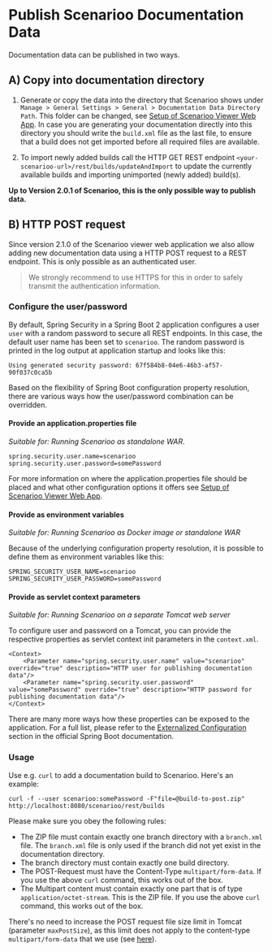 # Publish Scenarioo Documentation Data

Documentation data can be published in two ways.

## A) Copy into documentation directory

1. Generate or copy the data into the directory that Scenarioo shows under `Manage > General Settings > General > Documentation Data Directory Path`. This folder can be changed, see [Setup of Scenarioo Viewer Web App](Scenarioo-Viewer-Web-Application-Setup.md). In case you are generating your documentation directly into this directory you should write the `build.xml` file as the last file, to ensure that a build does not get imported before all required files are available.

2. To import newly added builds call the HTTP GET REST endpoint `<your-scenarioo-url>/rest/builds/updateAndImport` to update the currently available builds and importing unimported (newly added) build(s).

**Up to Version 2.0.1 of Scenarioo, this is the only possible way to publish data.**

## B) HTTP POST request

Since version 2.1.0 of the Scenarioo viewer web application we also allow adding new documentation data using a HTTP POST request to a REST endpoint. This is only possible as an authenticated user.

> We strongly recommend to use HTTPS for this in order to safely transmit the authentication information.

### Configure the user/password

By default, Spring Security in a Spring Boot 2 application configures a user `user` with a random password to secure all REST endpoints.
In this case, the default user name has been set to `scenarioo`. The random password is printed in the log output at application startup and looks like this:

```
Using generated security password: 67f584b8-04e6-46b3-af57-90f037c0ca5b
```

Based on the flexibility of Spring Boot configuration property resolution, there are various ways how the user/password combination can be overridden.

#### Provide an application.properties file

*Suitable for: Running Scenarioo as standalone WAR*.

```
spring.security.user.name=scenarioo
spring.security.user.password=somePassword
```

For more information on where the application.properties file should be placed and what other configuration options it offers see [Setup of Scenarioo Viewer Web App](Scenarioo-Viewer-Web-Application-Setup.md#running-scenarioo-as-standalone-application). 

#### Provide as environment variables

*Suitable for: Running Scenarioo as Docker image or standalone WAR*

Because of the underlying configuration property resolution, it is possible to define them as environment variables like this:

```
SPRING_SECURITY_USER_NAME=scenarioo
SPRING_SECURITY_USER_PASSWORD=somePassword
```

#### Provide as servlet context parameters

*Suitable for: Running Scenarioo on a separate Tomcat web server*

To configure user and password on a Tomcat, you can provide the respective properties as servlet context init parameters in the `context.xml`.

```
<Context>
    <Parameter name="spring.security.user.name" value="scenarioo" override="true" description="HTTP user for publishing documentation data"/>
    <Parameter name="spring.security.user.password" value="somePassword" override="true" description="HTTP password for publishing documentation data"/>
</Context>    
```

There are many more ways how these properties can be exposed to the application. For a full list, please refer to the [Externalized Configuration](https://docs.spring.io/spring-boot/docs/2.0.2.RELEASE/reference/html/boot-features-external-config.html#boot-features-external-config) 
section in the official Spring Boot documentation.

### Usage

Use e.g. `curl` to add a documentation build to Scenarioo. Here's an example:

```
curl -f --user scenarioo:somePassword -F"file=@build-to-post.zip" http://localhost:8080/scenarioo/rest/builds
```

Please make sure you obey the following rules:

* The ZIP file must contain exactly one branch directory with a `branch.xml` file. The `branch.xml` file is only used if the branch did not yet exist in the documentation directory.
* The branch directory must contain exactly one build directory.
* The POST-Request must have the Content-Type `multipart/form-data`. If you use the above `curl` command, this works out of the box.
* The Multipart content must contain exactly one part that is of type `application/octet-stream`. This is the ZIP file. If you use the above `curl` command, this works out of the box.

There's no need to increase the POST request file size limit in Tomcat (parameter `maxPostSize`), as this limit does not apply to the content-type `multipart/form-data` that we use (see [here](http://stackoverflow.com/questions/14075287/does-maxpostsize-apply-to-multipart-form-data-file-uploads)).
